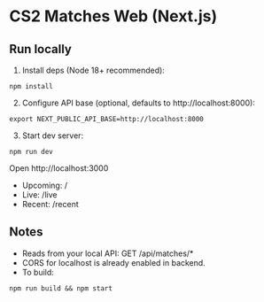 # CS2 Matches Web (Next.js)

## Run locally

1) Install deps (Node 18+ recommended):

```
npm install
```

2) Configure API base (optional, defaults to http://localhost:8000):

```
export NEXT_PUBLIC_API_BASE=http://localhost:8000
```

3) Start dev server:

```
npm run dev
```

Open http://localhost:3000

- Upcoming: /
- Live: /live
- Recent: /recent

## Notes
- Reads from your local API: GET /api/matches/*
- CORS for localhost is already enabled in backend.
- To build:

```
npm run build && npm start
```
